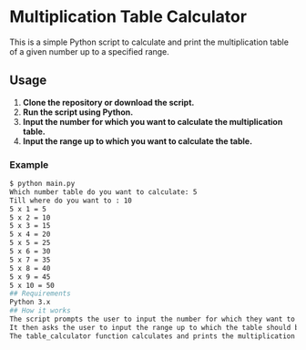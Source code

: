 # Multiplication Table Calculator

This is a simple Python script to calculate and print the multiplication table of a given number up to a specified range.

## Usage

1. **Clone the repository or download the script.**
2. **Run the script using Python.**
3. **Input the number for which you want to calculate the multiplication table.**
4. **Input the range up to which you want to calculate the table.**

### Example

```bash
$ python main.py
Which number table do you want to calculate: 5
Till where do you want to : 10
5 x 1 = 5
5 x 2 = 10
5 x 3 = 15
5 x 4 = 20
5 x 5 = 25
5 x 6 = 30
5 x 7 = 35
5 x 8 = 40
5 x 9 = 45
5 x 10 = 50
## Requirements
Python 3.x
## How it works
The script prompts the user to input the number for which they want to generate the multiplication table.
It then asks the user to input the range up to which the table should be calculated.
The table_calculator function calculates and prints the multiplication table for the specified number and range.